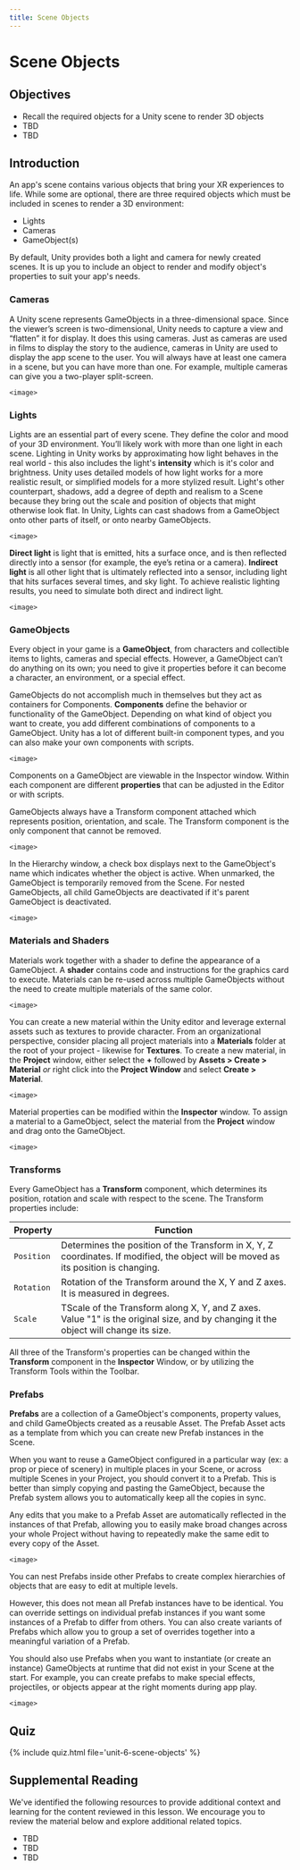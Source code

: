 ```yaml
---
title: Scene Objects
---
```


# Scene Objects

## Objectives

- Recall the required objects for a Unity scene to render 3D objects
- TBD
- TBD

## Introduction

An app's scene contains various objects that bring your XR experiences to life. While some are optional, there are three required objects which must be included in scenes to render a 3D environment:

- Lights
- Cameras
- GameObject(s)

By default, Unity provides both a light and camera for newly created scenes. It is up you to include an object to render and modify object's properties to suit your app's needs.

### Cameras

A Unity scene represents GameObjects in a three-dimensional space. Since the viewer’s screen is two-dimensional, Unity needs to capture a view and “flatten” it for display. It does this using cameras.  Just as cameras are used in films to display the story to the audience, cameras in Unity are used to display the app scene to the user. You will always have at least one camera in a scene, but you can have more than one. For example, multiple cameras can give you a two-player split-screen.

`<image>`

### Lights

Lights are an essential part of every scene. They define the color and mood of your 3D environment. You’ll likely work with more than one light in each scene. Lighting in Unity works by approximating how light behaves in the real world - this also includes the light's **intensity** which is it's color and brightness. Unity uses detailed models of how light works for a more realistic result, or simplified models for a more stylized result. Light's other counterpart, shadows, add a degree of depth and realism to a Scene because they bring out the scale and position of objects that might otherwise look flat. In Unity, Lights can cast shadows from a GameObject onto other parts of itself, or onto nearby GameObjects.

`<image>`

**Direct light** is light that is emitted, hits a surface once, and is then reflected directly into a sensor (for example, the eye’s retina or a camera). **Indirect light** is all other light that is ultimately reflected into a sensor, including light that hits surfaces several times, and sky light. To achieve realistic lighting results, you need to simulate both direct and indirect light.

`<image>`

### GameObjects

Every object in your game is a **GameObject**, from characters and collectible items to lights, cameras and special effects. However, a GameObject can’t do anything on its own; you need to give it properties before it can become a character, an environment, or a special effect. 

GameObjects do not accomplish much in themselves but they act as containers for Components. **Components** define the behavior or functionality of the GameObject. Depending on what kind of object you want to create, you add different combinations of components to a GameObject. Unity has a lot of different built-in component types, and you can also make your own components with scripts.

`<image>`

Components on a GameObject are viewable in the Inspector window. Within each component are different **properties** that can be adjusted in the Editor or with scripts.

GameObjects always have a Transform component attached which represents position, orientation, and scale. The Transform component is the only component that cannot be removed.

`<image>`

In the Hierarchy window, a check box displays next to the GameObject's name which indicates whether the object is active. When unmarked, the GameObject is temporarily removed from the Scene. For nested GameObjects, all child GameObjects are deactivated if it's parent GameObject is deactivated.

`<image>`

### Materials and Shaders

Materials work together with a shader to define the appearance of a GameObject. A **shader** contains code and instructions for the graphics card to execute. Materials can be re-used across multiple GameObjects without the need to create multiple materials of the same color.

`<image>`

You can create a new material within the Unity editor and leverage external assets such as textures to provide character. From an organizational perspective, consider placing all project materials into a **Materials** folder at the root of your project - likewise for **Textures**. To create a new material, in the **Project** window, either select the **+** followed by **Assets > Create > Material** *or* right click into the **Project Window** and select **Create > Material**.

`<image>`

Material properties can be modified within the **Inspector** window. To assign a material to a GameObject, select the material from the **Project** window and drag onto the GameObject.

`<image>`

### Transforms

Every GameObject has a **Transform** component, which determines its position, rotation and scale with respect to the scene. The Transform properties include:

|Property  |Function |
|---------|---------|
|`Position`     |   Determines the position of the Transform in X, Y, Z coordinates. If modified, the object will be moved as its position is changing.      |
|`Rotation`    |  Rotation of the Transform around the X, Y and Z axes. It is measured in degrees.       |
|`Scale`     |  TScale of the Transform along X, Y, and Z axes. Value "1" is the original size, and by changing it the object will change its size.       |

All three of the Transform's properties can be changed within the **Transform** component in the **Inspector** Window, or by utilizing the Transform Tools within the Toolbar.

### Prefabs

**Prefabs** are a collection of a GameObject's components, property values, and child GameObjects created as a reusable Asset. The Prefab Asset acts as a template from which you can create new Prefab instances in the Scene.

When you want to reuse a GameObject configured in a particular way (ex: a prop or piece of scenery) in multiple places in your Scene, or across multiple Scenes in your Project, you should convert it to a Prefab. This is better than simply copying and pasting the GameObject, because the Prefab system allows you to automatically keep all the copies in sync.

Any edits that you make to a Prefab Asset are automatically reflected in the instances of that Prefab, allowing you to easily make broad changes across your whole Project without having to repeatedly make the same edit to every copy of the Asset.

`<image>`

You can nest Prefabs inside other Prefabs to create complex hierarchies of objects that are easy to edit at multiple levels.

However, this does not mean all Prefab instances have to be identical. You can override settings on individual prefab instances if you want some instances of a Prefab to differ from others. You can also create variants of Prefabs which allow you to group a set of overrides together into a meaningful variation of a Prefab.

You should also use Prefabs when you want to instantiate (or create an instance) GameObjects at runtime that did not exist in your Scene at the start. For example, you can create prefabs to make special effects, projectiles, or objects appear at the right moments during app play.

`<image>`

## Quiz

{% include quiz.html file='unit-6-scene-objects' %}

## Supplemental Reading

We've identified the following resources to provide additional context and learning for the content reviewed in this lesson. We encourage you to review the material below and explore additional related topics.

- TBD
- TBD
- TBD